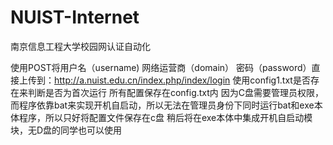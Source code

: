 # NUIST-Internet
南京信息工程大学校园网认证自动化
  
  使用POST将用户名（username) 网络运营商（domain） 密码（password）直接上传到：http://a.nuist.edu.cn/index.php/index/login
  使用config1.txt是否存在来判断是否为首次运行
  所有配置保存在config.txt内
  因为C盘需要管理员权限，而程序依靠bat来实现开机自启动，所以无法在管理员身份下同时运行bat和exe本体程序，所以只好将配置文件保存在c盘
  稍后将在exe本体中集成开机自启动模块，无D盘的同学也可以使用
  
